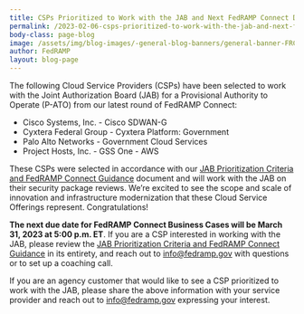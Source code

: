 ```yaml
---
title: CSPs Prioritized to Work with the JAB and Next FedRAMP Connect Due Date 
permalink: /2023-02-06-csps-prioritized-to-work-with-the-jab-and-next-fedramp-connect-due-date/
body-class: page-blog
image: /assets/img/blog-images/-general-blog-banners/general-banner-FRConnect.png
author: FedRAMP
layout: blog-page
---
```

The following Cloud Service Providers (CSPs) have been selected to work with the Joint Authorization Board (JAB) for a Provisional Authority to Operate (P-ATO) from our latest round of FedRAMP Connect: 

- Cisco Systems, Inc. - Cisco SDWAN-G
- Cyxtera Federal Group - Cyxtera Platform: Government
- Palo Alto Networks - Government Cloud Services
- Project Hosts, Inc. - GSS One - AWS

These CSPs were selected in accordance with our <a href="https://www.fedramp.gov/assets/resources/documents/CSP_JAB_P-ATO_Prioritization_Criteria_and_Guidance.pdf">JAB Prioritization Criteria and FedRAMP Connect Guidance</a> document and will work with the JAB on their security package reviews. We’re excited to see the scope and scale of innovation and infrastructure modernization that these Cloud Service Offerings represent. Congratulations!

**The next due date for FedRAMP Connect Business Cases will be March 31, 2023 at 5:00 p.m. ET**. If you are a CSP interested in working with the JAB, please review the <a href="https://www.fedramp.gov/assets/resources/documents/CSP_JAB_P-ATO_Prioritization_Criteria_and_Guidance.pdf">JAB Prioritization Criteria and FedRAMP Connect Guidance</a> in its entirety, and reach out to <a href="mailto:info@fedramp.gov">info@fedramp.gov</a> with questions or to set up a coaching call. 

If you are an agency customer that would like to see a CSP prioritized to work with the JAB, please share the above information with your service provider and reach out to <a href="mailto:info@fedramp.gov">info@fedramp.gov</a> expressing your interest.
